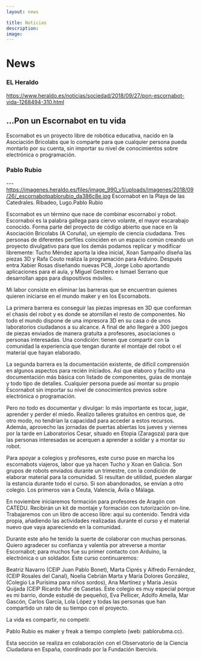 ```yaml
---
layout: news

title: Noticias
description: 
image: 
---
```

# News
### EL Heraldo
https://www.heraldo.es/noticias/sociedad/2018/09/27/pon-escornabot-vida-1268494-310.html

## ...Pon un Escornabot en tu vida

Escornabot es un proyecto libre de robótica educativa, nacido en la Asociación Bricolabs que lo comparte para que cualquier persona pueda montarlo por su cuenta, sin importar su nivel de conocimientos sobre electrónica o programación.


### Pablo Rubio
---  https://imagenes.heraldo.es/files/image_990_v1/uploads/imagenes/2018/09/26/_escornabotpablorubio_da386c8e.jpg
Escornabot en la Playa de las Catedrales. Ribadeo, Lugo.Pablo Rubio

Escornabot es un término que nace de combinar escornaboi y robot. Escornaboi es la palabra gallega para ciervo volante, el mayor escarabajo conocido. Forma parte del proyecto de código abierto que nace en la Asociación Bricolabs (A Coruña), un ejemplo de ciencia ciudadana. Tres personas de diferentes perfiles coinciden en un espacio común creando un proyecto divulgativo para que los demás podamos replicar y modificar libremente: Tucho Méndez aporta la idea inicial, Xoan Sampaiño diseña las piezas 3D y Rafa Couto realiza la programación para Arduino. Después entra Xabier Rosas diseñando nuevas PCB, Jorge Lobo aportando aplicaciones para el aula, y Miguel Gesteiro e Ismael Serrano que desarrollan apps para dispositivos móviles.

Mi labor consiste en eliminar las barreras que se encuentran quienes quieren iniciarse en el mundo maker y en los Escornabots.

La primera barrera es conseguir las piezas impresas en 3D que conforman el chasis del robot y es donde se atornillan el resto de componentes. No todo el mundo dispone de una impresora 3D en su casa o de unos laboratorios ciudadanos a su alcance. A final de año llegaré a 300 juegos de piezas enviados de manera gratuita a profesores, asociaciones o personas interesadas. Una condición: tienen que compartir con la comunidad la experiencia que tengan durante el montaje del robot o el material que hayan elaborado.

La segunda barrera es la documentación existente, de difícil comprensión en algunos aspectos para recién iniciados. Así que elaboro y facilito una documentación más básica con listado de componentes, guías de montaje y todo tipo de detalles. Cualquier persona puede así montar su propio Escornabot sin importar su nivel de conocimientos previos sobre electrónica o programación.

Pero no todo es documentar y divulgar: lo más importante es tocar, jugar, aprender y perder el miedo. Realizo talleres gratuitos en centros que, de otro modo, no tendrían la capacidad para acceder a estos recursos. Además, aprovecho las jornadas de puertas abiertas los jueves y viernes por la tarde en Laboratorios Cesar, situado en Etopia (Zaragoza) para que las personas interesadas se acerquen a aprender a soldar y a montar su robot.

Para apoyar a colegios y profesores, este curso puse en marcha los escornabots viajeros, labor que ya hacen Tucho y Xoan en Galicia. Son grupos de robots enviados durante un trimestre, con la condición de elaborar material para la comunidad. Si resultan de utilidad, pueden alargar la estancia durante todo el curso. Si son abandonados, se envían a otro colegio. Los primeros van a Ceuta, Valencia, Ávila o Málaga.

En noviembre iniciaremos formación para profesores de Aragón con CATEDU. Recibirán un kit de montaje y formación con tutorización on-line. Trabajaremos con un libro de acceso libre: aquí su contenido. Tendrá vida propia, añadiendo las actividades realizadas durante el curso y el material nuevo que vaya apareciendo en la comunidad.

Durante este año he tenido la suerte de colaborar con muchas personas. Quiero agradecer su confianza y valentía por atreverse a montar Escornabot; para muchos fue su primer contacto con Arduino, la electrónica o un soldador. Este curso continuaremos:

Beatriz Navarro (CEIP Juan Pablo Bonet), Marta Ciprés y Alfredo Fernández, (CEIP Rosales del Canal), Noelia Cebrián Marta y María Dolores González, (Colegio La Purísima para niños sordos), Ana Martínez y María Jesús Quijada (CEIP Ricardo Mur de Casetas. Este colegio es muy especial porque es mi barrio, donde estudié de pequeño), Eva Pellicer, Adolfo Amella, Mar Gascón, Carlos García, Lola López y todas las personas que han compartido un rato de su tiempo con el proyecto.

La vida es compartir, no competir.

Pablo Rubio es maker y freak a tiempo completo (web: pablorubma.cc).

Esta sección se realiza en colaboración con el Observatorio de la Ciencia Ciudadana en España, coordinado por la Fundación Ibercivis.
